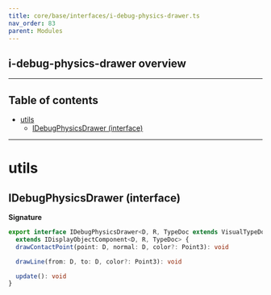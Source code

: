 ```yaml
---
title: core/base/interfaces/i-debug-physics-drawer.ts
nav_order: 83
parent: Modules
---
```


## i-debug-physics-drawer overview

---

<h2 class="text-delta">Table of contents</h2>

- [utils](#utils)
  - [IDebugPhysicsDrawer (interface)](#idebugphysicsdrawer-interface)

---

# utils

## IDebugPhysicsDrawer (interface)

**Signature**

```ts
export interface IDebugPhysicsDrawer<D, R, TypeDoc extends VisualTypeDocRepo<D, R> = VisualTypeDocRepo<D, R>>
  extends IDisplayObjectComponent<D, R, TypeDoc> {
  drawContactPoint(point: D, normal: D, color?: Point3): void

  drawLine(from: D, to: D, color?: Point3): void

  update(): void
}
```
